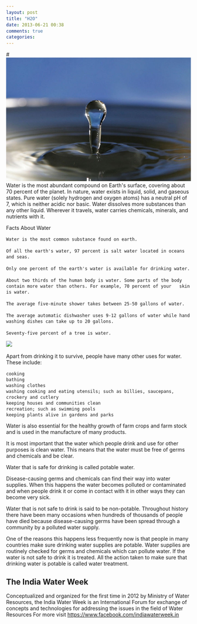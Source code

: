 ```yaml
---
layout: post
title: "H2O"
date: 2013-06-21 00:38
comments: true
categories: 
---
```

#<img src="" align="center">
![water drops](/source/images/drop.jpg)
Water is the most abundant compound on Earth's surface, covering about 70 percent of the planet. In nature, water exists in liquid, solid, and gaseous states.
Pure water (solely hydrogen and oxygen atoms) has a neutral pH of 7, which is neither acidic nor basic.
Water dissolves more substances than any other liquid. Wherever it travels, water carries chemicals, minerals, and nutrients with it.


Facts About Water

    Water is the most common substance found on earth.

    Of all the earth's water, 97 percent is salt water located in oceans and seas.

    Only one percent of the earth's water is available for drinking water.

    About two thirds of the human body is water. Some parts of the body contain more water than others. For example, 70 percent of your   skin is water.

    The average five-minute shower takes between 25-50 gallons of water.

    The average automatic dishwasher uses 9-12 gallons of water while hand washing dishes can take up to 20 gallons.

    Seventy-five percent of a tree is water.



<img src="http://cnx.org/content/m20229/latest/graphics1.png">

Apart from drinking it to survive, people have many other uses for water. These include:

    cooking
    bathing
    washing clothes
    washing cooking and eating utensils; such as billies, saucepans, crockery and cutlery
    keeping houses and communities clean
    recreation; such as swimming pools
    keeping plants alive in gardens and parks 

Water is also essential for the healthy growth of farm crops and farm stock and is used in the manufacture of many products.

It is most important that the water which people drink and use for other purposes is clean water. This means that the water must be free of germs and chemicals and be clear.

Water that is safe for drinking is called potable water.

Disease-causing germs and chemicals can find their way into water supplies. When this happens the water becomes polluted or contaminated and when people drink it or come in contact with it in other ways they can become very sick.

Water that is not safe to drink is said to be non-potable. Throughout history there have been many occasions when hundreds of thousands of people have died because disease-causing germs have been spread through a community by a polluted water supply.

One of the reasons this happens less frequently now is that people in many countries make sure drinking water supplies are potable. Water supplies are routinely checked for germs and chemicals which can pollute water. If the water is not safe to drink it is treated. All the action taken to make sure that drinking water is potable is called water treatment.

<h2>The India Water Week </h2> 
		
Conceptualized and organized for the first time in 2012 by Ministry of Water Resources, the India Water Week is an International Forum for exchange of concepts and technologies for addressing the issues in the field of Water Resources
For more visit https://www.facebook.com/indiawaterweek.in
